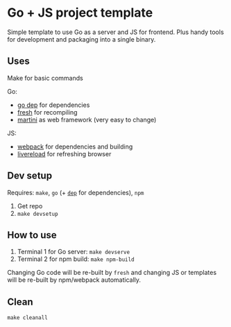 # Go + JS project template

Simple template to use Go as a server and JS for frontend.
Plus handy tools for development and packaging into a single binary.

## Uses

Make for basic commands

Go:
- [go dep](https://github.com/golang/dep) for dependencies
- [fresh](https://github.com/pilu/fresh/) for recompiling
- [martini](https://github.com/go-martini/martini) as web framework (very easy to change)

JS:
- [webpack](https://webpack.js.org/) for dependencies and building
- [livereload](http://livereload.com) for refreshing browser

## Dev setup

Requires: `make`, `go` (+ [`dep`](https://github.com/golang/dep) for dependencies), `npm`

1. Get repo
2. `make devsetup`

## How to use

1. Terminal 1 for Go server: `make devserve`
2. Terminal 2 for npm build: `make npm-build`

Changing Go code will be re-built by `fresh`
and changing JS or templates will be re-built
by npm/webpack automatically.

## Clean

`make cleanall`
